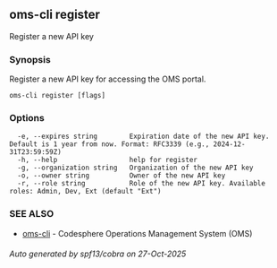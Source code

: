 ## oms-cli register

Register a new API key

### Synopsis

Register a new API key for accessing the OMS portal.

```
oms-cli register [flags]
```

### Options

```
  -e, --expires string        Expiration date of the new API key. Default is 1 year from now. Format: RFC3339 (e.g., 2024-12-31T23:59:59Z)
  -h, --help                  help for register
  -g, --organization string   Organization of the new API key
  -o, --owner string          Owner of the new API key
  -r, --role string           Role of the new API key. Available roles: Admin, Dev, Ext (default "Ext")
```

### SEE ALSO

* [oms-cli](oms-cli.md)	 - Codesphere Operations Management System (OMS)

###### Auto generated by spf13/cobra on 27-Oct-2025
